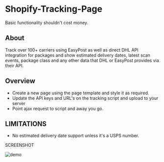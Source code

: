 # Shopify-Tracking-Page
Basic functionality shouldn't cost money. 

## About
Track over 100+ carriers using EasyPost as well as direct DHL API integration for packages and show estimated delivery dates, latest scan events, package class and any other data that DHL or EasyPost provides via their API.

## Overview
- Create a new page using the page template and style it as required. 
- Update the API keys and URL's on the tracking script and upload to your server
- Point ajax request to script and away you go.

## LIMITATIONS
- No estimated delivery date support unless it's a USPS number. 

SCREENSHOT

![demo](https://user-images.githubusercontent.com/76810766/109601496-147b1c00-7b73-11eb-8447-3279f120bb81.PNG)
